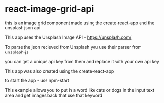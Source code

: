 # react-image-grid-api
this is an image grid component made using the create-react-app and the unsplash json api


This app uses the Unsplash Image API - https://unsplash.com/

To parse the json recieved from Unsplash you use their parser from unsplash-js

you can get a unique api key from them and replace it with your own api key

This app was also created using the create-react-app


to start the app - use npm-start

This example allows you to put in a word like cats or dogs in the input text area and get images back that use that keyword